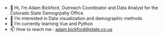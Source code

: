 - 👋 Hi, I’m Adam Bickford, Outreach Coordinator and Data Analyst for the Colorado State Demogrpahy Office
- 👀 I’m interested in Data visualization and demographic methods
- 🌱 I’m currently learning Vue and Python
- 📫 How to reach me : adam.bickford@state.co.us

<!---
ABSOD/ABSOD is a ✨ special ✨ repository because its `README.md` (this file) appears on your GitHub profile.
You can click the Preview link to take a look at your changes.
--->
